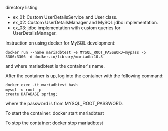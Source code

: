 directory listing

- ex_01: Custom UserDetailsService and User class.
- ex_02: Custom UserDetailsManager and MySQL jdbc implementation.
- ex_03: jdbc implementation with custom queries for UserDetailsManager.

Instruction on using docker for MySQL development:
```
docker run --name mariadbtest -e MYSQL_ROOT_PASSWORD=mypass -p 3306:3306 -d docker.io/library/mariadb:10.3
```
and where mariadbtest is the container's name.

After the container is up, log into the container with the following command:
```
docker exec -it mariadbtest bash
mysql -u root -p
create DATABASE spring;
```
where the password is from MYSQL_ROOT_PASSWORD. 

To start the container:
docker start mariadbtest

To stop the container:
docker stop mariadbtest

